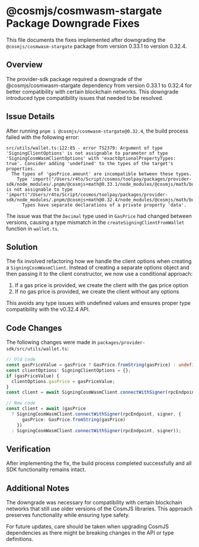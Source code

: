 # @cosmjs/cosmwasm-stargate Package Downgrade Fixes

This file documents the fixes implemented after downgrading the `@cosmjs/cosmwasm-stargate` package from version 0.33.1 to version 0.32.4.

## Overview

The provider-sdk package required a downgrade of the @cosmjs/cosmwasm-stargate dependency from version 0.33.1 to 0.32.4 for better compatibility with certain blockchain networks. This downgrade introduced type compatibility issues that needed to be resolved.

## Issue Details

After running `pnpm i @cosmjs/cosmwasm-stargate@0.32.4`, the build process failed with the following error:

```
src/utils/wallet.ts:122:85 - error TS2379: Argument of type 'SigningClientOptions' is not assignable to parameter of type 'SigningCosmWasmClientOptions' with 'exactOptionalPropertyTypes: true'. Consider adding 'undefined' to the types of the target's properties.
  The types of 'gasPrice.amount' are incompatible between these types.
    Type 'import("/Users/r4to/Script/cosmos/toolpay/packages/provider-sdk/node_modules/.pnpm/@cosmjs+math@0.33.1/node_modules/@cosmjs/math/build/decimal").Decimal' is not assignable to type 'import("/Users/r4to/Script/cosmos/toolpay/packages/provider-sdk/node_modules/.pnpm/@cosmjs+math@0.32.4/node_modules/@cosmjs/math/build/decimal").Decimal'.
      Types have separate declarations of a private property 'data'.
```

The issue was that the `Decimal` type used in `GasPrice` had changed between versions, causing a type mismatch in the `createSigningClientFromWallet` function in `wallet.ts`.

## Solution

The fix involved refactoring how we handle the client options when creating a `SigningCosmWasmClient`. Instead of creating a separate options object and then passing it to the client constructor, we now use a conditional approach:

1. If a gas price is provided, we create the client with the gas price option
2. If no gas price is provided, we create the client without any options

This avoids any type issues with undefined values and ensures proper type compatibility with the v0.32.4 API.

## Code Changes

The following changes were made in `packages/provider-sdk/src/utils/wallet.ts`:

```typescript
// Old code
const gasPriceValue = gasPrice ? GasPrice.fromString(gasPrice) : undefined;
const clientOptions: SigningClientOptions = {};
if (gasPriceValue) {
  clientOptions.gasPrice = gasPriceValue;
}
const client = await SigningCosmWasmClient.connectWithSigner(rpcEndpoint, signer, clientOptions);

// New code
const client = await (gasPrice
  ? SigningCosmWasmClient.connectWithSigner(rpcEndpoint, signer, { 
      gasPrice: GasPrice.fromString(gasPrice) 
    })
  : SigningCosmWasmClient.connectWithSigner(rpcEndpoint, signer));
```

## Verification

After implementing the fix, the build process completed successfully and all SDK functionality remains intact.

## Additional Notes

The downgrade was necessary for compatibility with certain blockchain networks that still use older versions of the CosmJS libraries. This approach preserves functionality while ensuring type safety.

For future updates, care should be taken when upgrading CosmJS dependencies as there might be breaking changes in the API or type definitions.
